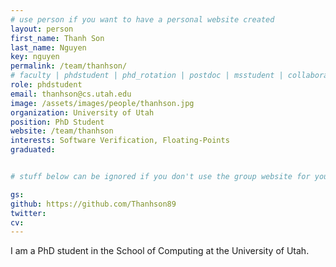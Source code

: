 ```yaml
---
# use person if you want to have a personal website created
layout: person
first_name: Thanh Son
last_name: Nguyen
key: nguyen
permalink: /team/thanhson/
# faculty | phdstudent | phd_rotation | postdoc | msstudent | collaborator
role: phdstudent
email: thanhson@cs.utah.edu
image: /assets/images/people/thanhson.jpg
organization: University of Utah
position: PhD Student
website: /team/thanhson
interests: Software Verification, Floating-Points
graduated:


# stuff below can be ignored if you don't use the group website for your private website

gs:
github: https://github.com/Thanhson89
twitter:
cv:
---
```


I am a PhD student in the School of Computing at the University of Utah.

